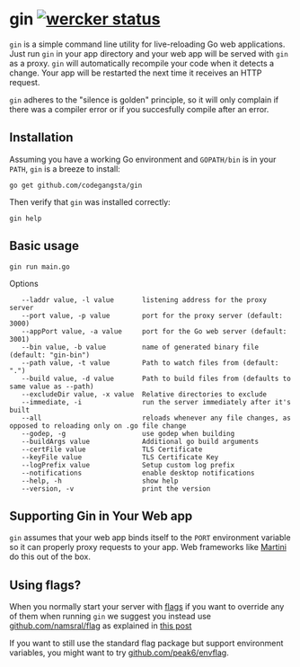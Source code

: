 gin [![wercker status](https://app.wercker.com/status/f413ccbd85cfc4a58a37f03dd7aaa87e "wercker status")](https://app.wercker.com/project/bykey/f413ccbd85cfc4a58a37f03dd7aaa87e)
========

`gin` is a simple command line utility for live-reloading Go web applications.
Just run `gin` in your app directory and your web app will be served with
`gin` as a proxy. `gin` will automatically recompile your code when it
detects a change. Your app will be restarted the next time it receives an
HTTP request.

`gin` adheres to the "silence is golden" principle, so it will only complain
if there was a compiler error or if you succesfully compile after an error.

## Installation

Assuming you have a working Go environment and `GOPATH/bin` is in your
`PATH`, `gin` is a breeze to install:

```shell
go get github.com/codegangsta/gin
```

Then verify that `gin` was installed correctly:

```shell
gin help
```
## Basic usage
```shell
gin run main.go
```
Options
```
   --laddr value, -l value       listening address for the proxy server
   --port value, -p value        port for the proxy server (default: 3000)
   --appPort value, -a value     port for the Go web server (default: 3001)
   --bin value, -b value         name of generated binary file (default: "gin-bin")
   --path value, -t value        Path to watch files from (default: ".")
   --build value, -d value       Path to build files from (defaults to same value as --path)
   --excludeDir value, -x value  Relative directories to exclude
   --immediate, -i               run the server immediately after it's built
   --all                         reloads whenever any file changes, as opposed to reloading only on .go file change
   --godep, -g                   use godep when building
   --buildArgs value             Additional go build arguments
   --certFile value              TLS Certificate
   --keyFile value               TLS Certificate Key
   --logPrefix value             Setup custom log prefix
   --notifications               enable desktop notifications
   --help, -h                    show help
   --version, -v                 print the version
```

## Supporting Gin in Your Web app
`gin` assumes that your web app binds itself to the `PORT` environment
variable so it can properly proxy requests to your app. Web frameworks
like [Martini](http://github.com/codegangsta/martini) do this out of
the box.

## Using flags?
When you normally start your server with [flags](https://godoc.org/flag)
if you want to override any of them when running `gin` we suggest you
instead use [github.com/namsral/flag](https://github.com/namsral/flag)
as explained in [this post](http://stackoverflow.com/questions/24873883/organizing-environment-variables-golang/28160665#28160665)

If you want to still use the standard flag package but support environment variables, you might want to try [github.com/peak6/envflag](https://github.com/peak6/envflag).
